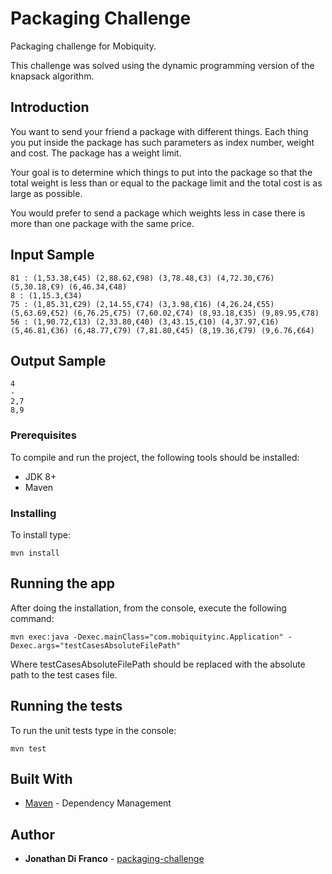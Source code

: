# Packaging Challenge

Packaging challenge for Mobiquity.

This challenge was solved using the dynamic programming version of the knapsack algorithm. 

## Introduction

You want to send your friend a package with different things. Each thing you put inside the package has such parameters as index number, weight and cost. The package has a weight limit.  

Your goal is to determine which things to put into the package so that the total weight is less than or equal to the package limit and the total cost is as large as possible.

You would prefer to send a package which weights less in case there is more than one package with the same price.

## Input Sample

```
81 : (1,53.38,€45) (2,88.62,€98) (3,78.48,€3) (4,72.30,€76) (5,30.18,€9) (6,46.34,€48)
8 : (1,15.3,€34)
75 : (1,85.31,€29) (2,14.55,€74) (3,3.98,€16) (4,26.24,€55) (5,63.69,€52) (6,76.25,€75) (7,60.02,€74) (8,93.18,€35) (9,89.95,€78)
56 : (1,90.72,€13) (2,33.80,€40) (3,43.15,€10) (4,37.97,€16) (5,46.81,€36) (6,48.77,€79) (7,81.80,€45) (8,19.36,€79) (9,6.76,€64)

```

## Output Sample

```
4
- 
2,7 
8,9

```

### Prerequisites

To compile and run the project, the following tools should be installed:
* JDK 8+
* Maven

### Installing

To install type: 

```
mvn install

```

## Running the app

After doing the installation, from the console, execute the following command:

```
mvn exec:java -Dexec.mainClass="com.mobiquityinc.Application" -Dexec.args="testCasesAbsoluteFilePath"

```

Where testCasesAbsoluteFilePath should be replaced with the absolute path to the test cases file.

## Running the tests

To run the unit tests type in the console: 

```
mvn test
```


## Built With

* [Maven](https://maven.apache.org/) - Dependency Management

## Author

* **Jonathan Di Franco** - [packaging-challenge](https://github.com/dfjmax/packaging-challenge)
